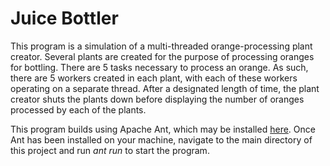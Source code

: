 # Juice Bottler

This program is a simulation of a multi-threaded orange-processing plant creator. Several plants are created for the purpose of processing oranges for bottling. There are 5 tasks necessary to process an orange.
As such, there are 5 workers created in each plant, with each of these workers operating on a separate thread. After a designated length of time, the plant creator shuts the plants down before displaying the
number of oranges processed by each of the plants.

This program builds using Apache Ant, which may be installed [here](https://ant.apache.org/bindownload.cgi). Once Ant has been installed on your machine, navigate to the main directory of this project and run *ant run* to start the program.
